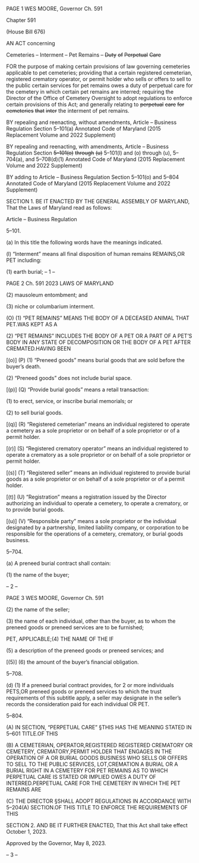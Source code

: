 PAGE 1
WES MOORE, Governor Ch. 591

Chapter 591

(House Bill 676)

AN ACT concerning

Cemeteries – Interment – Pet Remains ~~–~~ ~~Duty~~ ~~of~~ ~~Perpetual~~ ~~Care~~

FOR the purpose of making certain provisions of law governing cemeteries applicable to pet
cemeteries; providing that a certain registered cemeterian, registered crematory
operator, or permit holder who sells or offers to sell to the public certain services for
pet remains owes a duty of perpetual care for the cemetery in which certain pet
remains are interred; requiring the Director of the Office of Cemetery Oversight to
adopt regulations to enforce certain provisions of this Act; and generally relating to
~~perpetual~~ ~~care~~ ~~for~~ ~~cemeteries~~ ~~that~~ ~~inter~~ the interment of pet remains.

BY repealing and reenacting, without amendments,
Article – Business Regulation
Section 5–101(a)
Annotated Code of Maryland
(2015 Replacement Volume and 2022 Supplement)

BY repealing and reenacting, with amendments,
Article – Business Regulation
Section ~~5–101(o)~~ ~~through~~ ~~(u)~~ 5–101(l) and (o) through (u), 5–704(a), and 5–708(d)(1)
Annotated Code of Maryland
(2015 Replacement Volume and 2022 Supplement)

BY adding to
Article – Business Regulation
Section 5–101(o) and 5–804
Annotated Code of Maryland
(2015 Replacement Volume and 2022 Supplement)

SECTION 1. BE IT ENACTED BY THE GENERAL ASSEMBLY OF MARYLAND,
That the Laws of Maryland read as follows:

Article – Business Regulation

5–101.

(a) In this title the following words have the meanings indicated.

(l) “Interment” means all final disposition of human remains REMAINS,OR PET
including:

(1) earth burial;
– 1 –

PAGE 2
Ch. 591 2023 LAWS OF MARYLAND

(2) mausoleum entombment; and

(3) niche or columbarium interment.

(O) (1) “PET REMAINS” MEANS THE BODY OF A DECEASED ANIMAL THAT
PET.WAS KEPT AS A

(2) “PET REMAINS” INCLUDES THE BODY OF A PET OR A PART OF A
PET’S BODY IN ANY STATE OF DECOMPOSITION OR THE BODY OF A PET AFTER
CREMATED.HAVING BEEN

[(o)] (P) (1) “Preneed goods” means burial goods that are sold before the
buyer’s death.

(2) “Preneed goods” does not include burial space.

[(p)] (Q) “Provide burial goods” means a retail transaction:

(1) to erect, service, or inscribe burial memorials; or

(2) to sell burial goods.

[(q)] (R) “Registered cemeterian” means an individual registered to operate a
cemetery as a sole proprietor or on behalf of a sole proprietor or of a permit holder.

[(r)] (S) “Registered crematory operator” means an individual registered to
operate a crematory as a sole proprietor or on behalf of a sole proprietor or permit holder.

[(s)] (T) “Registered seller” means an individual registered to provide burial
goods as a sole proprietor or on behalf of a sole proprietor or of a permit holder.

[(t)] (U) “Registration” means a registration issued by the Director authorizing
an individual to operate a cemetery, to operate a crematory, or to provide burial goods.

[(u)] (V) “Responsible party” means a sole proprietor or the individual
designated by a partnership, limited liability company, or corporation to be responsible for
the operations of a cemetery, crematory, or burial goods business.

5–704.

(a) A preneed burial contract shall contain:

(1) the name of the buyer;

– 2 –

PAGE 3
WES MOORE, Governor Ch. 591

(2) the name of the seller;

(3) the name of each individual, other than the buyer, as to whom the
preneed goods or preneed services are to be furnished;

PET, APPLICABLE;(4) THE NAME OF THE IF

(5) a description of the preneed goods or preneed services; and

[(5)] (6) the amount of the buyer’s financial obligation.

5–708.

(d) (1) If a preneed burial contract provides, for 2 or more individuals PETS,OR
preneed goods or preneed services to which the trust requirements of this subtitle apply, a
seller may designate in the seller’s records the consideration paid for each individual OR
PET.

5–804.

(A) IN SECTION, “PERPETUAL CARE” §THIS HAS THE MEANING STATED IN
5–601 TITLE.OF THIS

(B) A CEMETERIAN, OPERATOR,REGISTERED REGISTERED CREMATORY OR
CEMETERY, CREMATORY,PERMIT HOLDER THAT ENGAGES IN THE OPERATION OF A
OR BURIAL GOODS BUSINESS WHO SELLS OR OFFERS TO SELL TO THE PUBLIC
SERVICES, LOT,CREMATION A BURIAL OR A BURIAL RIGHT IN A CEMETERY FOR PET
REMAINS AS TO WHICH PERPETUAL CARE IS STATED OR IMPLIED OWES A DUTY OF
INTERRED.PERPETUAL CARE FOR THE CEMETERY IN WHICH THE PET REMAINS ARE

(C) THE DIRECTOR §SHALL ADOPT REGULATIONS IN ACCORDANCE WITH
5–204(A) SECTION.OF THIS TITLE TO ENFORCE THE REQUIREMENTS OF THIS

SECTION 2. AND BE IT FURTHER ENACTED, That this Act shall take effect
October 1, 2023.

Approved by the Governor, May 8, 2023.

– 3 –